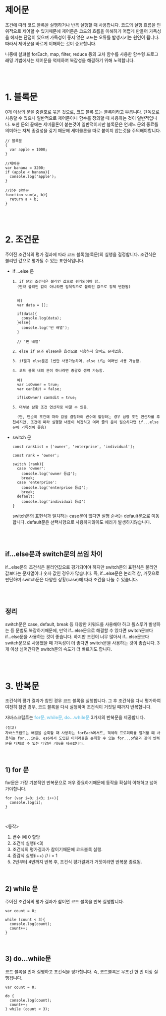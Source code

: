 # 제어문

조건에 따라 코드 블록을 실행하거나 반복 실행할 때 사용합니다. 코드의 실행 흐름을 인위적으로 제어할 수 있기때문에 제어문은 코드의 흐름을 이해하기 어렵게 만들어 가독성을 헤지는 단점이 있으며 가독성이 좋지 않은 코드는 오류를 발생시키는 원인이 됩니다. 따라서 제어문을 바르게 이해하는 것이 중요합니다.

나중에 살펴볼 forEach, map, filter, reduce 등의 고차 함수를 사용한 함수형 프로그래밍 기법에서는 제어문을 억제하여 복잡성을 해결하기 위해 노력합니다.

</br>
</br>

# 1. 블록문

0개 이상의 문을 중괄호로 묶은 것으로, 코드 블록 또는 블록이라고 부릅니다.
단독으로 사용할 수 있으나 일반적으로 제어문이나 함수를 정의할 때 사용하는 것이 일반적입니다.
또한 문의 끝에는 세미콜론이 붙는것이 일반적이지만 블록문은 언제느 문의 종료를 의미하는 자체 종결성을 갖기 때문에 세미콜론을 따로 붙이지 않는것을 주의해야합니다.

```
// 블록문
{
  var apple = 1000;
}

//제어문
var banana = 3200;
if (apple < banana){
  console.log('apple');
}

//함수 선언문
function sum(a, b){
  return a + b;
}
```

</br>
</br>

# 2. 조건문

주어진 조건식의 평가 결과에 따라 코드 블록(블록문)의 실행을 결정합니다. 조건식은 불리언 값으로 평가될 수 있는 표현식입니다.

- if ...else 문

  ```
  1. if 문의 조건식은 불리언 값으로 평가되어야 함.
    (만약 불리언 값이 아니라면 암묵적으로 불리언 값으로 강제 변환됨)


    예)
    var data = [];

    if(data){
      console.log(data);
    }else{
      console.log('빈 배열');
    }

    // '빈 배열'
  ```

  ```
  2. else if 문과 else문은 옵션으로 사용하지 않아도 문제없음.
  ```

  ```
  3. if문과 else문은 1번만 사용가능하며, else if는 여러번 사용 가능함.
  ```

  ```
  4. 코드 블록 내의 문이 하나라면 중괄호 생략 가능함.

    예)
    var isOwner = true;
    var canEdit = false;

    if(isOwner) canEdit = true;
  ```

  ```
  5. 대부분 삼항 조건 연산자로 바꿀 수 있음.

    (단, 단순히 조건에 따라 값을 결정하여 변수에 할당하는 경우 삼항 조건 연산자를 추천하지만, 조건에 따라 실행할 내용이 복잡하고 여러 줄의 문이 필요하다면 if...else문이 가독성이 좋음)
  ```

- switch 문

  ```
  const rankList = ['owner', 'enterprise', 'individual'];

  const rank = 'owner';

  switch (rank){
    case 'owner':
      console.log('owner 등급');
      break;
    case 'enterprise':
      console.log('enterprise 등급');
      break;
    default:
      console.log('individual 등급')
  }
  ```

  switch문의 표현식과 일치하는 case문이 없다면 실행 순서는 default문으로 이동합니다. default문은 선택사항으로 사용하지않아도 에러가 발생하지않습니다.

</br>
</br>

## if...else문과 switch문의 쓰임 차이

if...else문의 조건식은 불리언값으로 평가되어야 하지만 switch문의 표현식은 불리언 값보다는 문자열이나 숫자 값인 경우가 많습니다. 즉, if...else문은 논리적 참, 거짓으로 판단하며 switch문은 다양한 상황(case)에 따라 조건을 나눌 수 있습니다.

</br>
</br>

## 정리

switch문은 case, default, break 등 다양한 키워드를 사용해야 하고 폴스루가 발생하는 등 문법도 복잡하기때문에, 만약 if...else문으로 해결할 수 있다면 switch문보다 if...else문을 사용하는 것이 좋습니다. 하지만 조건이 너무 많아서 if...else문보다 switch문으로 사용했을 때 가독성이 더 좋다면 switch문을 사용하는 것이 좋습니다. 3개 이상 넘어간다면 switch문의 속도가 더 빠르기도 합니다.

</br>
</br>

# 3. 반복문

조건식의 평가 결과가 참인 경우 코드 블록을 실행합니다. 그 후 조건식을 다시 평가하여 여전히 참인 경우, 코드 블록을 다시 실행하며 조건식이 거짓일 때까지 반복합니다.

자바스크립트는 <span style='color:skyblue;font-weight:bold;'>for문, while문, do...while문</span> 3가지의 반복문을 제공합니다.

```
(참고)
자바스크립트는 배열을 순회할 때 사용하는 forEach메서드, 객체의 프로퍼티를 열거할 떄 사용하는 for...in문, es6에서 도입된 이터러블을 순회할 수 있는 for...of문과 같이 반복문을 대체할 수 있는 다양한 기능을 제공합니다.
```

</br>

## 1) for 문

for문은 가장 기본적인 반복문으로 매우 중요하기때문에 동작을 확실히 이해하고 넘어가야합니다.

```
for (var i=0; i<3; i++){
  console.log(i);
}
```

</br>

<동작>

1. 변수 i에 0 할당
2. 조건식 실행(i<3)
3. 조건식의 평가결과가 참이기때문에 코드블록 실행.
4. 증감식 실행(i++) // i = 1
5. 2번부터 4번까지 반복 후, 조건식 평가결과가 거짓이라면 반복문 종료됨.

</br>

## 2) while 문

주어진 조건식의 평가 결과가 참이면 코드 블록을 반복 실행합니다.

```
var count = 0;

while (count < 3){
  console.log(count);
  count++;
}
```

</br>

## 3) do...while문

코드 블록을 먼저 실행하고 조건식을 평가합니다. 즉, 코드블록은 무조건 한 번 이상 실행됩니다.

```
var count = 0;

do {
  console.log(count);
  count++;
} while (count < 3);
```
